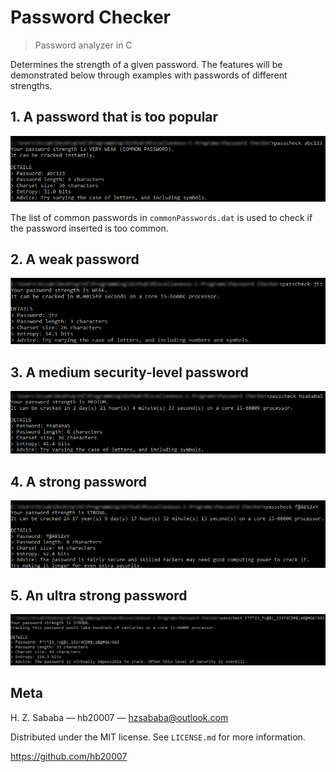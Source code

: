 # Password Checker

> Password analyzer in C

Determines the strength of a given password. The features will be demonstrated below through examples with passwords of different strengths.

## 1. A password that is too popular

![](examples/commonpass.png)

The list of common passwords in `commonPasswords.dat` is used to check if the password inserted is too common.

## 2. A weak password

![](examples/weakpass.png)

## 3. A medium security-level password

![](examples/mediumpass.png)

## 4. A strong password

![](examples/strongpass.png)

## 5. An ultra strong password

![](examples/superstrongpass.png)

## Meta

H. Z. Sababa &mdash; hb20007 &mdash; hzsababa@outlook.com

Distributed under the MIT license. See `LICENSE.md` for more information.

https://github.com/hb20007